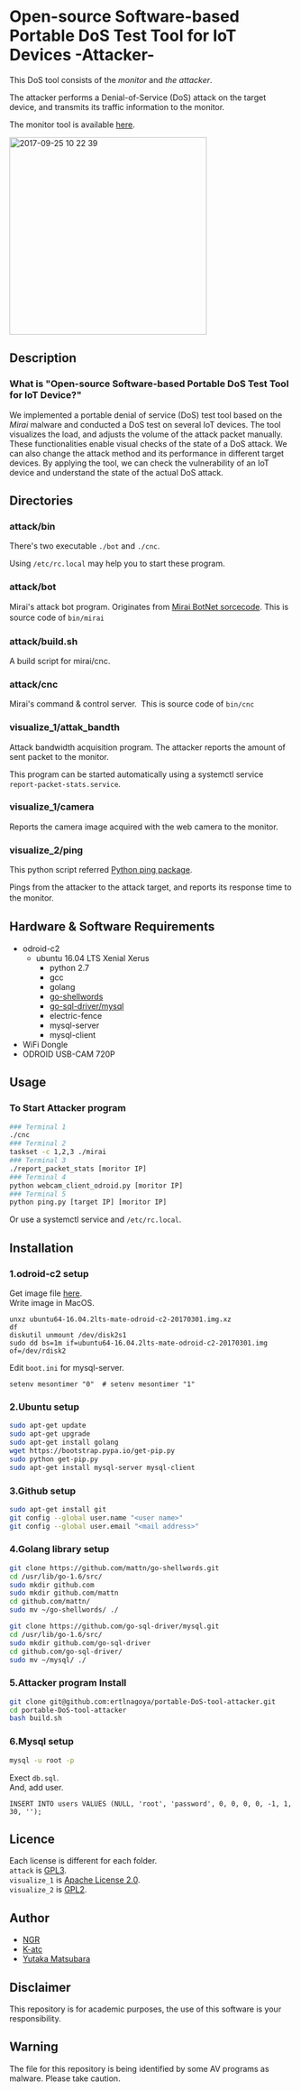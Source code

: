 Open-source Software-based Portable DoS Test Tool for IoT Devices -Attacker-    
====
This DoS tool consists of the _monitor_ and _the attacker_. 

The attacker performs a Denial-of-Service (DoS) attack on the target device, 
and transmits its traffic information to the monitor. 

The monitor tool is available [here](https://github.com/ertlnagoya/portable-DoS-tool-monitor).    
    
<img width="350" alt="2017-09-25 10 22 39" src="https://user-images.githubusercontent.com/26764885/30840032-02bdea00-a2b0-11e7-82ee-2e580704a730.png">    

## Description
### What is "Open-source Software-based Portable DoS Test Tool for IoT Device?"
We implemented a portable denial of service (DoS) test tool based on the *Mirai* malware and conducted a DoS test on several IoT devices. 
The tool visualizes the load, and adjusts the volume of the attack packet manually. 
These functionalities enable visual checks of the state of a DoS attack. 
We can also change the attack method and its performance in different target devices. 
By applying the tool, we can check the vulnerability of an IoT device and understand the state of the actual DoS attack.

## Directories
### attack/bin   
There's two executable `./bot` and `./cnc`.

Using `/etc/rc.local` may help you to start these program.

### attack/bot   
Mirai's attack bot program.
Originates from [Mirai BotNet sorcecode](https://github.com/jgamblin/Mirai-Source-Code).
This is source code of `bin/mirai`
 　　　
### attack/build.sh   
A build script for mirai/cnc.    


### attack/cnc   
Mirai's command & control server. 
This is source code of `bin/cnc`

### visualize_1/attak_bandth   
Attack bandwidth acquisition program.
The attacker reports the amount of sent packet to the monitor.    

This program can be started automatically using a systemctl service `report-packet-stats.service`. 

### visualize_1/camera   
Reports the camera image acquired with the web camera to the monitor.  


### visualize_2/ping   
This python script referred [Python ping package](https://pypi.python.org/pypi/ping).    

Pings from the attacker to the attack target, and reports its response time to the monitor.　

## Hardware & Software Requirements
- odroid-c2    
    - ubuntu 16.04 LTS Xenial Xerus
         - python 2.7
         - gcc    
         - golang    
         - [go-shellwords](https://github.com/mattn/go-shellwords)   
         - [go-sql-driver/mysql](https://github.com/go-sql-driver/mysql)    
         - electric-fence   
         - mysql-server    
         - mysql-client   
- WiFi Dongle
- ODROID USB-CAM 720P

## Usage
### To Start Attacker program
```bash
### Terminal 1
./cnc
### Terminal 2
taskset -c 1,2,3 ./mirai
### Terminal 3
./report_packet_stats [moritor IP]
### Terminal 4
python webcam_client_odroid.py [moritor IP]
### Terminal 5
python ping.py [target IP] [moritor IP]
```

Or use a systemctl service and `/etc/rc.local`.   

## Installation
### 1.odroid-c2 setup
Get image file [here](https://odroid.in/ubuntu_16.04lts/ubuntu64-16.04.2lts-mate-odroid-c2-20170301.img.xz).    
Write image in MacOS.
```
unxz ubuntu64-16.04.2lts-mate-odroid-c2-20170301.img.xz
df
diskutil unmount /dev/disk2s1
sudo dd bs=1m if=ubuntu64-16.04.2lts-mate-odroid-c2-20170301.img of=/dev/rdisk2
```
Edit `boot.ini` for mysql-server.
```
setenv mesontimer "0"  # setenv mesontimer "1"
```
### 2.Ubuntu setup  
```bash
sudo apt-get update    
sudo apt-get upgrade    
sudo apt-get install golang    
wget https://bootstrap.pypa.io/get-pip.py    
sudo python get-pip.py     
sudo apt-get install mysql-server mysql-client    
```
### 3.Github setup
```bash
sudo apt-get install git
git config --global user.name "<user name>"
git config --global user.email "<mail address>"
```
### 4.Golang library setup
```bash
git clone https://github.com/mattn/go-shellwords.git
cd /usr/lib/go-1.6/src/     
sudo mkdir github.com    
sudo mkdir github.com/mattn    
cd github.com/mattn/    
sudo mv ~/go-shellwords/ ./    

git clone https://github.com/go-sql-driver/mysql.git
cd /usr/lib/go-1.6/src/
sudo mkdir github.com/go-sql-driver    
cd github.com/go-sql-driver/    
sudo mv ~/mysql/ ./     
```

### 5.Attacker program Install
```bash
git clone git@github.com:ertlnagoya/portable-DoS-tool-attacker.git
cd portable-DoS-tool-attacker
bash build.sh
```

### 6.Mysql setup
```bash
mysql -u root -p 
```
Exect `db.sql`.    
And, add user.
```mysql
INSERT INTO users VALUES (NULL, 'root', 'password', 0, 0, 0, 0, -1, 1, 30, '');
```

## Licence
Each license is different for each folder.    
`attack` is [GPL3](https://github.com/ertlnagoya/portable-DoS-tool-attacker/blob/master/attack/LICENSE).    
`visualize_1` is [Apache License 2.0](https://github.com/ertlnagoya/portable-DoS-tool-attacker/blob/master/visualize_1/LICENSE).    
`visualize_2` is [GPL2](https://github.com/ertlnagoya/portable-DoS-tool-attacker/blob/master/visualize_2/LICENSE).    

## Author
* [NGR](https://github.com/KeigoNagara)    
* [K-atc](https://github.com/K-atc)    
* [Yutaka Matsubara](https://github.com/YutakaMatsubara)    

## Disclaimer
This repository is for academic purposes, the use of this software is your responsibility.

## Warning
The file for this repository is being identified by some AV programs as malware. Please take caution. 
